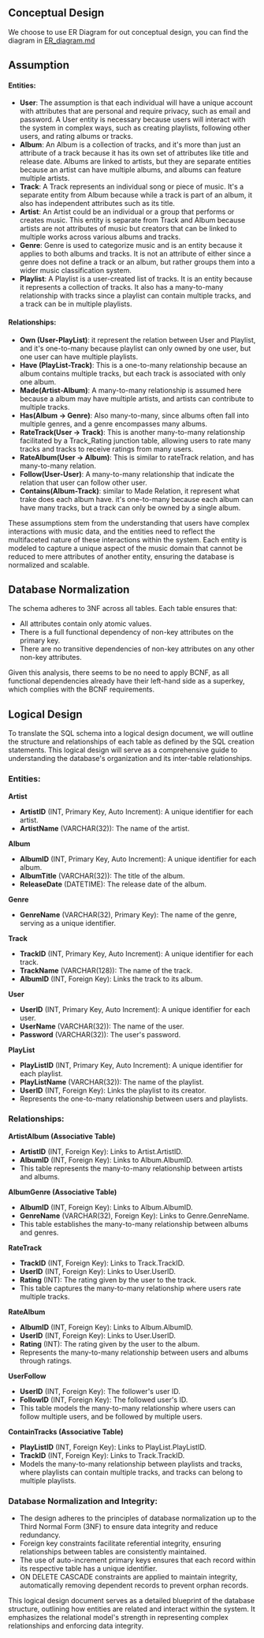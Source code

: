 ## Conceptual Design

We choose  to use ER Diagram for out conceptual design, you can find the diagram in [ER_diagram.md](./ER_diagram.md)

## Assumption

####  Entities:
- **User**: The assumption is that each individual will have a unique account with attributes that are personal and require privacy, such as email and password. A User entity is necessary because users will interact with the system in complex ways, such as creating playlists, following other users, and rating albums or tracks.
- **Album**: An Album is a collection of tracks, and it's more than just an attribute of a track because it has its own set of attributes like title and release date. Albums are linked to artists, but they are separate entities because an artist can have multiple albums, and albums can feature multiple artists.
- **Track**: A Track represents an individual song or piece of music. It's a separate entity from Album because while a track is part of an album, it also has independent attributes such as its title.
- **Artist**: An Artist could be an individual or a group that performs or creates music. This entity is separate from Track and Album because artists are not attributes of music but creators that can be linked to multiple works across various albums and tracks.
- **Genre**: Genre is used to categorize music and is an entity because it applies to both albums and tracks. It is not an attribute of either since a genre does not define a track or an album, but rather groups them into a wider music classification system.
- **Playlist**: A Playlist is a user-created list of tracks. It is an entity because it represents a collection of tracks. It also has a many-to-many relationship with tracks since a playlist can contain multiple tracks, and a track can be in multiple playlists.
#### Relationships:

- **Own (User-PlayList)**: it represent the relation between User and Playlist, and it's one-to-many because playlist can only owned by one user, but one user can have multiple playlists.
- **Have (PlayList-Track)**: This is a one-to-many relationship because an album contains multiple tracks, but each track is associated with only one album.
- **Made(Artist-Album)**: A many-to-many relationship is assumed here because a album may have multiple artists, and artists can contribute to multiple tracks.
- **Has(Album -> Genre)**: Also many-to-many, since albums often fall into multiple genres, and a genre encompasses many albums.
- **RateTrack(User -> Track)**: This is another many-to-many relationship facilitated by a Track_Rating junction table, allowing users to rate many tracks and tracks to receive ratings from many users.
- **RateAlbum(User -> Album)**: This is similar to rateTrack relation, and has many-to-many relation.
- **Follow(User-User)**: A many-to-many relationship that indicate the relation that user can follow other user. 
- **Contains(Album-Track)**: similar to Made Relation, it represent what trake does each album have. it's one-to-many because each album can have many tracks, but a track can only be owned by a single album.

These assumptions stem from the understanding that users have complex interactions with music data, and the entities need to reflect the multifaceted nature of these interactions within the system. Each entity is modeled to capture a unique aspect of the music domain that cannot be reduced to mere attributes of another entity, ensuring the database is normalized and scalable.

##  Database Normalization

The schema adheres to 3NF across all tables. Each table ensures that:

- All attributes contain only atomic values.
- There is a full functional dependency of non-key attributes on the primary key.
- There are no transitive dependencies of non-key attributes on any other non-key attributes.

Given this analysis, there seems to be no need to apply BCNF, as all functional dependencies already have their left-hand side as a superkey, which complies with the BCNF requirements. 

## Logical Design
To translate the SQL schema into a logical design document, we will outline the structure and relationships of each table as defined by the SQL creation statements. This logical design will serve as a comprehensive guide to understanding the database's organization and its inter-table relationships.

### Entities:

**Artist**
   - **ArtistID** (INT, Primary Key, Auto Increment): A unique identifier for each artist.
   - **ArtistName** (VARCHAR(32)): The name of the artist.

**Album**
   - **AlbumID** (INT, Primary Key, Auto Increment): A unique identifier for each album.
   - **AlbumTitle** (VARCHAR(32)): The title of the album.
   - **ReleaseDate** (DATETIME): The release date of the album.

**Genre**
   - **GenreName** (VARCHAR(32), Primary Key): The name of the genre, serving as a unique identifier.

**Track**
   - **TrackID** (INT, Primary Key, Auto Increment): A unique identifier for each track.
   - **TrackName** (VARCHAR(128)): The name of the track.
   - **AlbumID** (INT, Foreign Key): Links the track to its album.

**User**
   - **UserID** (INT, Primary Key, Auto Increment): A unique identifier for each user.
   - **UserName** (VARCHAR(32)): The name of the user.
   - **Password** (VARCHAR(32)): The user's password.


**PlayList**
   - **PlayListID** (INT, Primary Key, Auto Increment): A unique identifier for each playlist.
   - **PlayListName** (VARCHAR(32)): The name of the playlist.
   - **UserID** (INT, Foreign Key): Links the playlist to its creator.
   - Represents the one-to-many relationship between users and playlists.

### Relationships:

**ArtistAlbum (Associative Table)**
   - **ArtistID** (INT, Foreign Key): Links to Artist.ArtistID.
   - **AlbumID** (INT, Foreign Key): Links to Album.AlbumID.
   - This table represents the many-to-many relationship between artists and albums.

**AlbumGenre (Associative Table)**
   - **AlbumID** (INT, Foreign Key): Links to Album.AlbumID.
   - **GenreName** (VARCHAR(32), Foreign Key): Links to Genre.GenreName.
   - This table establishes the many-to-many relationship between albums and genres.

**RateTrack**
   - **TrackID** (INT, Foreign Key): Links to Track.TrackID.
   - **UserID** (INT, Foreign Key): Links to User.UserID.
   - **Rating** (INT): The rating given by the user to the track.
   - This table captures the many-to-many relationship where users rate multiple tracks.

**RateAlbum**
   - **AlbumID** (INT, Foreign Key): Links to Album.AlbumID.
   - **UserID** (INT, Foreign Key): Links to User.UserID.
   - **Rating** (INT): The rating given by the user to the album.
   - Represents the many-to-many relationship between users and albums through ratings.

**UserFollow**
   - **UserID** (INT, Foreign Key): The follower's user ID.
   - **FollowID** (INT, Foreign Key): The followed user's ID.
   - This table models the many-to-many relationship where users can follow multiple users, and be followed by multiple users.

**ContainTracks (Associative Table)**
   - **PlayListID** (INT, Foreign Key): Links to PlayList.PlayListID.
   - **TrackID** (INT, Foreign Key): Links to Track.TrackID.
   - Models the many-to-many relationship between playlists and tracks, where playlists can contain multiple tracks, and tracks can belong to multiple playlists.

### Database Normalization and Integrity:

- The design adheres to the principles of database normalization up to the Third Normal Form (3NF) to ensure data integrity and reduce redundancy.
- Foreign key constraints facilitate referential integrity, ensuring relationships between tables are consistently maintained.
- The use of auto-increment primary keys ensures that each record within its respective table has a unique identifier.
- ON DELETE CASCADE constraints are applied to maintain integrity, automatically removing dependent records to prevent orphan records.

This logical design document serves as a detailed blueprint of the database structure, outlining how entities are related and interact within the system. It emphasizes the relational model's strength in representing complex relationships and enforcing data integrity.